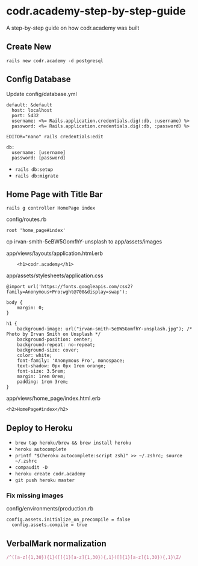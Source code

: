 # codr.academy-step-by-step-guide
A step-by-step guide on how codr.academy was built


## Create New
`rails new codr.academy -d postgresql`

## Config Database

Update config/database.yml

```
default: &default
  host: localhost
  port: 5432
  username: <%= Rails.application.credentials.dig(:db, :username) %>
  password: <%= Rails.application.credentials.dig(:db, :password) %>
```

`EDITOR="nano" rails credentials:edit`

```
db:
  username: [username]
  password: [password]
```

- `rails db:setup`
- `rails db:migrate`

## Home Page with Title Bar

`rails g controller HomePage index`

config/routes.rb

```
root 'home_page#index'
```

cp irvan-smith-5eBW5GomfhY-unsplash to app/assets/images

app/views/layouts/application.html.erb

```
    <h1>codr.academy</h1>
```

app/assets/stylesheets/application.css

```
@import url('https://fonts.googleapis.com/css2?family=Anonymous+Pro:wght@700&display=swap');

body {
    margin: 0;
}

h1 {
    background-image: url("irvan-smith-5eBW5GomfhY-unsplash.jpg"); /* Photo by Irvan Smith on Unsplash */
    background-position: center;
    background-repeat: no-repeat;
    background-size: cover;
    color: white;
    font-family: 'Anonymous Pro', monospace;
    text-shadow: 0px 0px 1rem orange;
    font-size: 3.5rem;
    margin: 1rem 0rem;
    padding: 1rem 3rem;
}
```

app/views/home_page/index.html.erb

```
<h2>HomePage#index</h2>
```

## Deploy to Heroku

- `brew tap heroku/brew && brew install heroku `
- `heroku autocomplete`
- `printf "$(heroku autocomplete:script zsh)" >> ~/.zshrc; source ~/.zshrc`
- `compaudit -D`
- `heroku create codr.academy` 
- `git push heroku master`

### Fix missing images

config/environments/production.rb

```
config.assets.initialize_on_precompile = false
  config.assets.compile = true
```

## VerbalMark normalization

```ruby
/^([a-z]{1,30}){1}([]{1}[a-z]{1,30}){,1}([]{1}[a-z]{1,30}){,1}\Z/
```